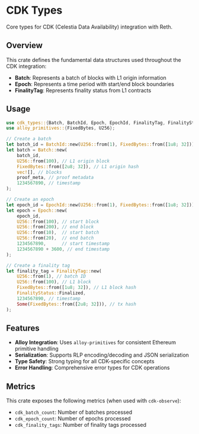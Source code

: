# CDK Types

Core types for CDK (Celestia Data Availability) integration with Reth.

## Overview

This crate defines the fundamental data structures used throughout the CDK integration:

- **Batch**: Represents a batch of blocks with L1 origin information
- **Epoch**: Represents a time period with start/end block boundaries  
- **FinalityTag**: Represents finality status from L1 contracts

## Usage

```rust
use cdk_types::{Batch, BatchId, Epoch, EpochId, FinalityTag, FinalityStatus};
use alloy_primitives::{FixedBytes, U256};

// Create a batch
let batch_id = BatchId::new(U256::from(1), FixedBytes::from([1u8; 32]));
let batch = Batch::new(
    batch_id,
    U256::from(100), // L1 origin block
    FixedBytes::from([2u8; 32]), // L1 origin hash
    vec![], // blocks
    proof_meta, // proof metadata
    1234567890, // timestamp
);

// Create an epoch
let epoch_id = EpochId::new(U256::from(1), FixedBytes::from([1u8; 32]));
let epoch = Epoch::new(
    epoch_id,
    U256::from(100), // start block
    U256::from(200), // end block
    U256::from(10),  // start batch
    U256::from(20),  // end batch
    1234567890,      // start timestamp
    1234567890 + 3600, // end timestamp
);

// Create a finality tag
let finality_tag = FinalityTag::new(
    U256::from(1), // batch ID
    U256::from(100), // L1 block
    FixedBytes::from([1u8; 32]), // L1 block hash
    FinalityStatus::Finalized,
    1234567890, // timestamp
    Some(FixedBytes::from([2u8; 32])), // tx hash
);
```

## Features

- **Alloy Integration**: Uses `alloy-primitives` for consistent Ethereum primitive handling
- **Serialization**: Supports RLP encoding/decoding and JSON serialization
- **Type Safety**: Strong typing for all CDK-specific concepts
- **Error Handling**: Comprehensive error types for CDK operations

## Metrics

This crate exposes the following metrics (when used with `cdk-observe`):

- `cdk_batch_count`: Number of batches processed
- `cdk_epoch_count`: Number of epochs processed  
- `cdk_finality_tags`: Number of finality tags processed
